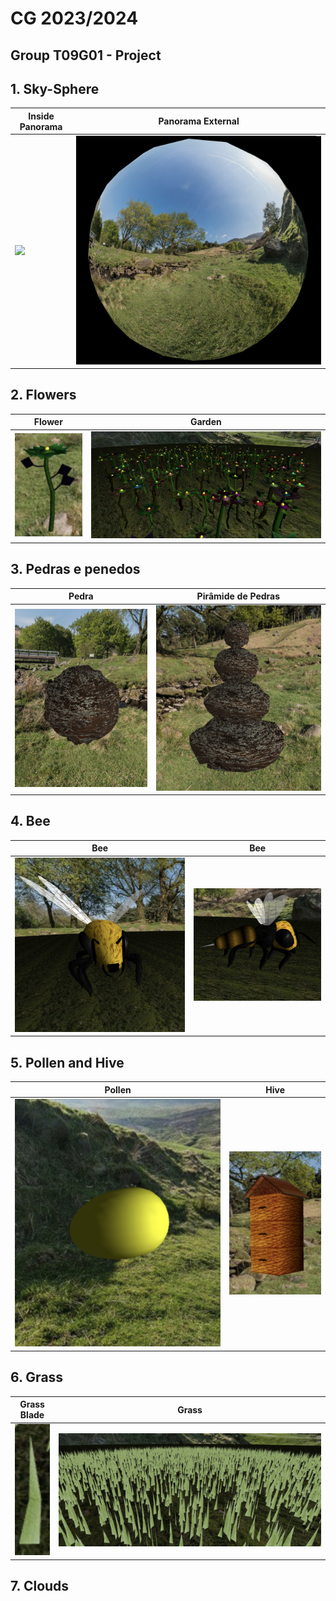 # CG 2023/2024

## Group T09G01 - Project

## 1. Sky-Sphere

| Inside Panorama | Panorama External |
| -------------- | ------------ |
| <img src="screenshots/project-t09g01-1.png" /> |  <img src="screenshots/project-t09g01-2.png" /> | 

## 2. Flowers

| Flower | Garden |
| -------------- | ------------ |
| <img src="screenshots/project-t09g01-6.png" /> |  <img src="screenshots/project-t09g01-5.png" /> |


## 3. Pedras e penedos

| Pedra | Pirâmide de Pedras |
| -------------- | ------------ |
| <img src="screenshots/project-t09g01-3.png" /> |  <img src="screenshots/project-t09g01-4.png" /> |

## 4. Bee

| Bee | Bee |
| -------------- | ------------ |
| <img src="screenshots/project-t09g01-7.png" /> |  <img src="screenshots/project-t09g01-8.png" /> |

## 5. Pollen and Hive

| Pollen | Hive |
| -------------- | ------------ |
| <img src="screenshots/project-t09g01-9.png" /> |  <img src="screenshots/project-t09g01-10.png" /> |

## 6. Grass

| Grass Blade | Grass |
| -------------- | ------------ |
| <img src="screenshots/project-t09g01-12.png" /> |  <img src="screenshots/project-t09g01-11.png" /> |

## 7. Clouds